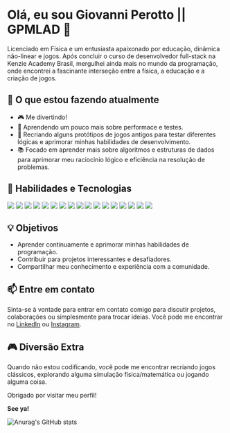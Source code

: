 # Olá, eu sou Giovanni Perotto || GPMLAD 👋

Licenciado em Física e um entusiasta apaixonado por educação, dinâmica não-linear e jogos. Após concluir o curso de desenvolvedor full-stack na Kenzie Academy Brasil, mergulhei ainda mais no mundo da programação, onde encontrei a fascinante interseção entre a física, a educação e a criação de jogos.

## 🌱 O que estou fazendo atualmente

- 🎮 Me divertindo!
- 🔭 Aprendendo um pouco mais sobre performace e testes.
- 🤔 Recriando alguns protótipos de jogos antigos para testar diferentes lógicas e aprimorar minhas habilidades de desenvolvimento.
- 📚 Focado em aprender mais sobre algoritmos e estruturas de dados para aprimorar meu raciocínio lógico e eficiência na resolução de problemas.

## 🚀 Habilidades e Tecnologias

<img src="https://img.shields.io/badge/GIT-E44C30?style=for-the-badge&logo=git&logoColor=white">
<img src="https://img.shields.io/badge/JavaScript-323330?style=for-the-badge&logo=javascript&logoColor=F7DF1E">
<img src="https://img.shields.io/badge/HTML5-E34F26?style=for-the-badge&logo=html5&logoColor=white">
<img src="https://img.shields.io/badge/CSS3-1572B6?style=for-the-badge&logo=css3&logoColor=white">
<img src="https://img.shields.io/badge/TypeScript-007ACC?style=for-the-badge&logo=typescript&logoColor=white">
<img src="https://img.shields.io/badge/Express%20js-000000?style=for-the-badge&logo=express&logoColor=white">
<img src="https://img.shields.io/badge/React-20232A?style=for-the-badge&logo=react&logoColor=61DAFB">
<img src="https://img.shields.io/badge/Tailwind_CSS-38B2AC?style=for-the-badge&logo=tailwind-css&logoColor=white">
<img src="https://img.shields.io/badge/styled--components-DB7093?style=for-the-badge&logo=styled-components&logoColor=white">
<img src="https://img.shields.io/badge/Node%20js-339933?style=for-the-badge&logo=nodedotjs&logoColor=white">
<img src="https://img.shields.io/badge/next%20js-000000?style=for-the-badge&logo=nextdotjs&logoColor=white">
<img src="https://img.shields.io/badge/nestjs-E0234E?style=for-the-badge&logo=nestjs&logoColor=white">
<img src="https://img.shields.io/badge/Python-FFD43B?style=for-the-badge&logo=python&logoColor=blue">
<img src="https://img.shields.io/badge/django%20rest-ff1709?style=for-the-badge&logo=django&logoColor=white">
<img src="https://img.shields.io/badge/Java-ED8B00?style=for-the-badge&logo=openjdk&logoColor=white">
<img src="https://img.shields.io/badge/Docker-2CA5E0?style=for-the-badge&logo=docker&logoColor=white">
<img src="https://img.shields.io/badge/PostgreSQL-316192?style=for-the-badge&logo=postgresql&logoColor=white">

## 💡 Objetivos

- Aprender continuamente e aprimorar minhas habilidades de programação.
- Contribuir para projetos interessantes e desafiadores.
- Compartilhar meu conhecimento e experiência com a comunidade.

## 📫 Entre em contato

Sinta-se à vontade para entrar em contato comigo para discutir projetos, colaborações ou simplesmente para trocar ideias. Você pode me encontrar no [LinkedIn](https://www.linkedin.com/in/giovanni-perotto-de-morais/) ou [Instagram](https://www.instagram.com/gpmlad/).

## 🎮 Diversão Extra

Quando não estou codificando, você pode me encontrar recriando jogos clássicos, explorando alguma simulação física/matemática ou jogando alguma coisa.

Obrigado por visitar meu perfil!

**See ya!**

![Anurag's GitHub stats](https://github-readme-stats.vercel.app/api?username=gpmlad&show_icons=true&show=reviews,prs_merged,prs_merged_percentage&theme=dracula)
